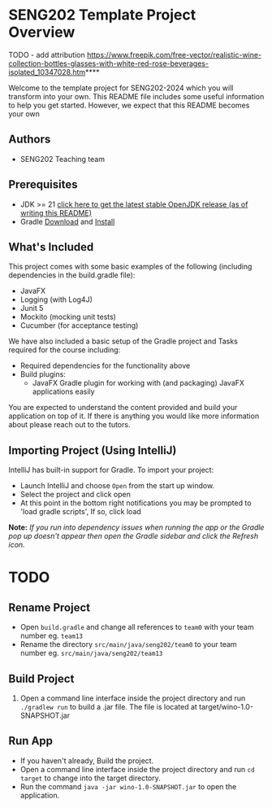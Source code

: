 # SENG202 Template Project Overview

TODO - add attribution
https://www.freepik.com/free-vector/realistic-wine-collection-bottles-glasses-with-white-red-rose-beverages-isolated_10347028.htm****

Welcome to the template project for SENG202-2024 which you will transform into your own.
This README file includes some useful information to help you get started.
However, we expect that this README becomes your own

## Authors

- SENG202 Teaching team

## Prerequisites

- JDK >=
  21 [click here to get the latest stable OpenJDK release (as of writing this README)](https://jdk.java.net/18/)
- Gradle [Download](https://gradle.org/releases/) and [Install](https://gradle.org/install/)

## What's Included

This project comes with some basic examples of the following (including dependencies in the
build.gradle file):

- JavaFX
- Logging (with Log4J)
- Junit 5
- Mockito (mocking unit tests)
- Cucumber (for acceptance testing)

We have also included a basic setup of the Gradle project and Tasks required for the course
including:

- Required dependencies for the functionality above
- Build plugins:
    - JavaFX Gradle plugin for working with (and packaging) JavaFX applications easily

You are expected to understand the content provided and build your application on top of it. If
there is anything you
would like more information about please reach out to the tutors.

## Importing Project (Using IntelliJ)

IntelliJ has built-in support for Gradle. To import your project:

- Launch IntelliJ and choose `Open` from the start up window.
- Select the project and click open
- At this point in the bottom right notifications you may be prompted to 'load gradle scripts', If
  so, click load

**Note:** *If you run into dependency issues when running the app or the Gradle pop up doesn't
appear then open the Gradle sidebar and click the Refresh icon.*

# TODO

## Rename Project

- Open `build.gradle` and change all references to `team0` with your team number eg. `team13`
- Rename the directory `src/main/java/seng202/team0` to your team number
  eg. `src/main/java/seng202/team13`

## Build Project

1. Open a command line interface inside the project directory and run `./gradlew run` to build a
   .jar file. The file is located at target/wino-1.0-SNAPSHOT.jar

## Run App

- If you haven't already, Build the project.
- Open a command line interface inside the project directory and run `cd target` to change into the
  target directory.
- Run the command `java -jar wino-1.0-SNAPSHOT.jar` to open the application.